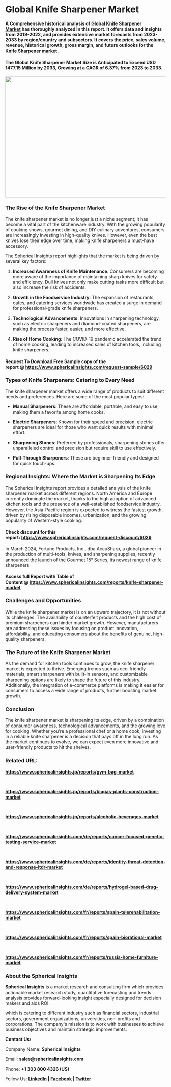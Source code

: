 <h1 class="news-post-title">Global Knife Sharpener Market</h1>
<p><strong>A Comprehensive historical analysis of&nbsp;<a href="https://www.sphericalinsights.com/reports/knife-sharpener-market" target="_blank" rel="noopener">Global Knife Sharpener Market</a>&nbsp;has thoroughly analyzed in this report. It offers data and insights from 2019-2022, and provides extensive market forecasts from 2023-2033 by region/country and subsectors. It covers the price, sales volume, revenue, historical growth, gross margin, and future outlooks for the Knife Sharpener market.</strong></p>
<h4><strong>The Global Knife Sharpener Market Size is Anticipated to Exceed USD 1477.15 Million by 2033, Growing at a CAGR of 6.37% from 2023 to 2033.</strong></h4>
<p><strong><img src="https://www.sphericalinsights.com/images/rd/global-knife-sharpener-market.png" alt="" width="650" height="379" /></strong></p>
<h3><strong>The Rise of the Knife Sharpener Market</strong></h3>
<p>The knife sharpener market is no longer just a niche segment; it has become a vital part of the kitchenware industry. With the growing popularity of cooking shows, gourmet dining, and DIY culinary adventures, consumers are increasingly investing in high-quality knives. However, even the best knives lose their edge over time, making knife sharpeners a must-have accessory.</p>
<p>The Spherical Insights report highlights that the market is being driven by several key factors:</p>
<ol start="1">
<li>
<p><strong>Increased Awareness of Knife Maintenance</strong>: Consumers are becoming more aware of the importance of maintaining sharp knives for safety and efficiency. Dull knives not only make cutting tasks more difficult but also increase the risk of accidents.</p>
</li>
<li>
<p><strong>Growth in the Foodservice Industry</strong>: The expansion of restaurants, cafes, and catering services worldwide has created a surge in demand for professional-grade knife sharpeners.</p>
</li>
<li>
<p><strong>Technological Advancements</strong>: Innovations in sharpening technology, such as electric sharpeners and diamond-coated sharpeners, are making the process faster, easier, and more effective.</p>
</li>
<li>
<p><strong>Rise of Home Cooking</strong>: The COVID-19 pandemic accelerated the trend of home cooking, leading to increased sales of kitchen tools, including knife sharpeners.</p>
</li>
</ol>
<h4>Request To Download Free Sample copy of the report&nbsp;@&nbsp;<a href="https://www.sphericalinsights.com/request-sample/6029">https://www.sphericalinsights.com/request-sample/6029</a></h4>
<h3><strong>Types of Knife Sharpeners: Catering to Every Need</strong></h3>
<p>The knife sharpener market offers a wide range of products to suit different needs and preferences. Here are some of the most popular types:</p>
<ul>
<li>
<p><strong>Manual Sharpeners</strong>: These are affordable, portable, and easy to use, making them a favorite among home cooks.</p>
</li>
<li>
<p><strong>Electric Sharpeners</strong>: Known for their speed and precision, electric sharpeners are ideal for those who want quick results with minimal effort.</p>
</li>
<li>
<p><strong>Sharpening Stones</strong>: Preferred by professionals, sharpening stones offer unparalleled control and precision but require skill to use effectively.</p>
</li>
<li>
<p><strong>Pull-Through Sharpeners</strong>: These are beginner-friendly and designed for quick touch-ups.</p>
</li>
</ul>
<h3><strong>Regional Insights: Where the Market is Sharpening Its Edge</strong></h3>
<p>The Spherical Insights report provides a detailed analysis of the knife sharpener market across different regions. North America and Europe currently dominate the market, thanks to the high adoption of advanced kitchen tools and the presence of a well-established foodservice industry. However, the Asia-Pacific region is expected to witness the fastest growth, driven by rising disposable incomes, urbanization, and the growing popularity of Western-style cooking.</p>
<h4>Check discount for this report:&nbsp;<a href="https://www.sphericalinsights.com/request-discount/6029">https://www.sphericalinsights.com/request-discount/6029</a></h4>
<p>In March 2024, Fortune Products, Inc., dba AccuSharp, a global pioneer in the production of multi-tools, knives, and sharpening supplies, recently announced the launch of the Gourmet 15&deg; Series, its newest range of knife sharpeners.</p>
<h4>Access full Report with Table of Content&nbsp;@&nbsp;<a href="https://www.sphericalinsights.com/reports/knife-sharpener-market">https://www.sphericalinsights.com/reports/knife-sharpener-market</a>&nbsp;</h4>
<h3><strong>Challenges and Opportunities</strong></h3>
<p>While the knife sharpener market is on an upward trajectory, it is not without its challenges. The availability of counterfeit products and the high cost of premium sharpeners can hinder market growth. However, manufacturers are addressing these issues by focusing on product innovation, affordability, and educating consumers about the benefits of genuine, high-quality sharpeners.</p>
<h3><strong>The Future of the Knife Sharpener Market</strong></h3>
<p>As the demand for kitchen tools continues to grow, the knife sharpener market is expected to thrive. Emerging trends such as eco-friendly materials, smart sharpeners with built-in sensors, and customizable sharpening options are likely to shape the future of this industry. Additionally, the integration of e-commerce platforms is making it easier for consumers to access a wide range of products, further boosting market growth.</p>
<h3><strong>Conclusion</strong></h3>
<p>The knife sharpener market is sharpening its edge, driven by a combination of consumer awareness, technological advancements, and the growing love for cooking. Whether you&rsquo;re a professional chef or a home cook, investing in a reliable knife sharpener is a decision that pays off in the long run. As the market continues to evolve, we can expect even more innovative and user-friendly products to hit the shelves.</p>
<h3><strong>Related URL:</strong></h3>
<p><strong><a href="https://www.sphericalinsights.jp/reports/gym-bag-market">https://www.sphericalinsights.jp/reports/gym-bag-market</a></strong></p>
<p><strong>&nbsp;</strong></p>
<p><strong><a href="https://www.sphericalinsights.jp/reports/biogas-plants-construction-market">https://www.sphericalinsights.jp/reports/biogas-plants-construction-market</a></strong></p>
<p><strong>&nbsp;</strong></p>
<p><strong><a href="https://www.sphericalinsights.jp/reports/alcoholic-beverages-market">https://www.sphericalinsights.jp/reports/alcoholic-beverages-market</a></strong></p>
<p><strong>&nbsp;</strong></p>
<p><strong><a href="https://www.sphericalinsights.com/de/reports/cancer-focused-genetic-testing-service-market">https://www.sphericalinsights.com/de/reports/cancer-focused-genetic-testing-service-market</a></strong></p>
<p><strong>&nbsp;</strong></p>
<p><strong><a href="https://www.sphericalinsights.com/de/reports/identity-threat-detection-and-response-itdr-market">https://www.sphericalinsights.com/de/reports/identity-threat-detection-and-response-itdr-market</a></strong></p>
<p><strong>&nbsp;</strong></p>
<p><strong><a href="https://www.sphericalinsights.com/de/reports/hydrogel-based-drug-delivery-system-market">https://www.sphericalinsights.com/de/reports/hydrogel-based-drug-delivery-system-market</a></strong></p>
<p><strong>&nbsp;</strong></p>
<p><strong><a href="https://www.sphericalinsights.com/fr/reports/spain-telerehabilitation-market">https://www.sphericalinsights.com/fr/reports/spain-telerehabilitation-market</a></strong></p>
<p><strong>&nbsp;</strong></p>
<p><strong><a href="https://www.sphericalinsights.com/fr/reports/spain-biorational-market">https://www.sphericalinsights.com/fr/reports/spain-biorational-market</a></strong></p>
<p><strong>&nbsp;</strong></p>
<p><strong><a href="https://www.sphericalinsights.com/fr/reports/russia-home-furniture-market">https://www.sphericalinsights.com/fr/reports/russia-home-furniture-market</a></strong></p>
<h3><strong>About the Spherical Insights</strong></h3>
<p><strong>Spherical Insights</strong>&nbsp;is a market research and consulting firm which provides actionable market research study, quantitative forecasting and trends analysis provides forward-looking insight especially designed for decision makers and aids ROI.</p>
<p>which is catering to different industry such as financial sectors, industrial sectors, government organizations, universities, non-profits and corporations. The company's mission is to work with businesses to achieve business objectives and maintain strategic improvements.</p>
<p><strong>Contact Us:</strong></p>
<p>Company Name:&nbsp;<strong>Spherical Insights</strong></p>
<p>Email:&nbsp;<strong>sales@sphericalinsights.com</strong></p>
<p>Phone:&nbsp;<strong>+1 303 800 4326 (US)</strong></p>
<p>Follow Us:&nbsp;<strong><a href="https://www.linkedin.com/company/spherical-insight/"><u>LinkedIn</u></a>&nbsp;|&nbsp;<a href="https://www.facebook.com/sphericalinsights22"><u>Facebook</u></a>&nbsp;|&nbsp;<a href="https://twitter.com/SInsights_US"><u>Twitter</u></a></strong></p>
